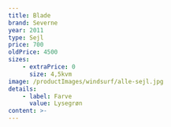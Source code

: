 ```yaml
---
title: Blade
brand: Severne
year: 2011
type: Sejl
price: 700
oldPrice: 4500
sizes:
    - extraPrice: 0
      size: 4,5kvm
image: /productImages/windsurf/alle-sejl.jpg
details:
    - label: Farve
      value: Lysegrøn
content: >-
---
```

